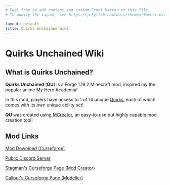 ```yaml
---
# Feel free to add content and custom Front Matter to this file.
# To modify the layout, see https://jekyllrb.com/docs/themes/#overriding-theme-defaults

layout: default
title: Quirks Unchained Wiki
---
```


# Quirks Unchained Wiki

## What is Quirks Unchained?
**Quirks Unchained** (**QU**) is a Forge 1.19.2 Minecraft mod, inspired my the popular anime My Hero Academia!

In this mod, players have access to 1 of 14 unique [Quirks](./Quirks), each of which comes with its own unique ability set!

**QU** was created using [MCreator](https://mcreator.net), an easy-to-use but highly capable mod creation tool!

## Mod Links
[Mod Download (Curseforge)](https://www.curseforge.com/minecraft/mc-mods/quirksunchained)

[Public Discord Server](https://discord.gg/5Kjepm9uTn)

[Stagman's Curseforge Page (Mod Creator)](https://curseforge.com/members/Stagman/projects)

[Callout's Curseforge Page (Modeller)](https://curseforge.com/members/callout662/projects)


